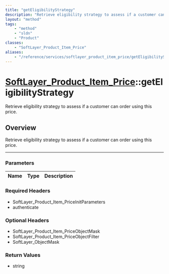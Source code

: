 ```yaml
---
title: "getEligibilityStrategy"
description: "Retrieve eligibility strategy to assess if a customer can order using this price."
layout: "method"
tags:
    - "method"
    - "sldn"
    - "Product"
classes:
    - "SoftLayer_Product_Item_Price"
aliases:
    - "/reference/services/softlayer_product_item_price/getEligibilityStrategy"
---
```

# [SoftLayer_Product_Item_Price](/reference/services/SoftLayer_Product_Item_Price)::getEligibilityStrategy


Retrieve eligibility strategy to assess if a customer can order using this price.


## Overview 
Retrieve eligibility strategy to assess if a customer can order using this price.

-----

### Parameters 
|Name | Type | Description |
| --- | --- | --- |


### Required Headers
* SoftLayer_Product_Item_PriceInitParameters
* authenticate


### Optional Headers
* SoftLayer_Product_Item_PriceObjectMask
* SoftLayer_Product_Item_PriceObjectFilter
* SoftLayer_ObjectMask

### Return Values
* string




